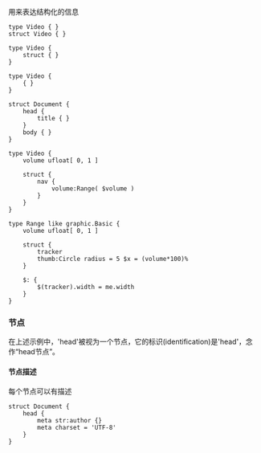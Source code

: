 用来表达结构化的信息

```
type Video { }
struct Video { }
```

```
type Video {
    struct { }
}
```

```
type Video {
    { }
}
```

```
struct Document {
    head {
        title { }
    }
    body { }
}
```

```
type Video {
    volume ufloat[ 0, 1 ]
    
    struct {
        nav {
            volume:Range( $volume )
        }
    }
}

type Range like graphic.Basic {
    volume ufloat[ 0, 1 ]

    struct {
        tracker
        thumb:Circle radius = 5 $x = (volume*100)%
    }

    $: {
        $(tracker).width = me.width
    }
}
```

### 节点
在上述示例中，'head'被视为一个节点，它的标识(identification)是'head'，念作“head节点”。

#### 节点描述
每个节点可以有描述

```
struct Document {
    head {
        meta str:author {}
        meta charset = 'UTF-8'
    }
}
```